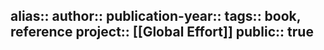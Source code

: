 alias::
author::
publication-year::
tags:: book, reference
project:: [[Global Effort]] 
public:: true
-